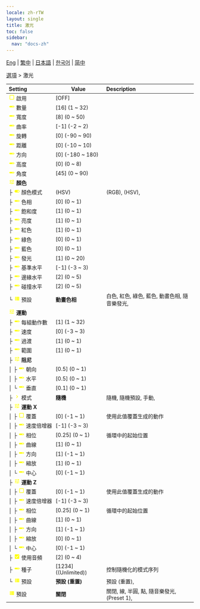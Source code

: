 ```yaml
---
locale: zh-rTW
layout: single
title: 激光
toc: false
sidebar:
  nav: "docs-zh"
---
```

[Eng](/dancexr/menu/2025.4/stage/laser) | [繁中](/tw/dancexr/menu/2025.4/stage/laser) | [日本語](/jp/dancexr/menu/2025.4/stage/laser) | [한국어](/kr/dancexr/menu/2025.4/stage/laser) | [简中](/zh/dancexr/menu/2025.4/stage/laser)

[選項](../menu#選項) > 激光



| Setting | Value | Description |
| :--- | --- | :--- |
|<nobr><img src="/images/icon/ic_check_off.png" alt="check off icon"/> 啟用</nobr>| [OFF] | 
|<nobr><img src="/images/icon/ic_slider.png" alt="slider icon"/> 數量</nobr>| [16] (1 ~ 32) | 
|<nobr><img src="/images/icon/ic_slider.png" alt="slider icon"/> 寬度</nobr>| [8] (0 ~ 50) | 
|<nobr><img src="/images/icon/ic_slider.png" alt="slider icon"/> 曲率</nobr>| [-1] (-2 ~ 2) | 
|<nobr><img src="/images/icon/ic_slider.png" alt="slider icon"/> 旋轉</nobr>| [0] (-90 ~ 90) | 
|<nobr><img src="/images/icon/ic_slider.png" alt="slider icon"/> 距離</nobr>| [0] (-10 ~ 10) | 
|<nobr><img src="/images/icon/ic_slider.png" alt="slider icon"/> 方向</nobr>| [0] (-180 ~ 180) | 
|<nobr><img src="/images/icon/ic_slider.png" alt="slider icon"/> 高度</nobr>| [0] (0 ~ 8) | 
|<nobr><img src="/images/icon/ic_slider.png" alt="slider icon"/> 角度</nobr>| [45] (0 ~ 90) | 
|<nobr><img src="/images/icon/ic_tune.png" alt="tune icon"/> <b>顏色</b></nobr>| | 
|<nobr>├&nbsp;<img src="/images/icon/ic_toggle_on.png" alt="toggle on icon"/> 顏色模式</nobr>| (HSV) | (RGB), (HSV), 
|<nobr>├&nbsp;<img src="/images/icon/ic_slider.png" alt="slider icon"/> 色相</nobr>| [0] (0 ~ 1) | 
|<nobr>├&nbsp;<img src="/images/icon/ic_slider.png" alt="slider icon"/> 飽和度</nobr>| [1] (0 ~ 1) | 
|<nobr>├&nbsp;<img src="/images/icon/ic_slider.png" alt="slider icon"/> 亮度</nobr>| [1] (0 ~ 1) | 
|<nobr>├&nbsp;<img src="/images/icon/ic_slider.png" alt="slider icon"/> 紅色</nobr>| [1] (0 ~ 1) | 
|<nobr>├&nbsp;<img src="/images/icon/ic_slider.png" alt="slider icon"/> 綠色</nobr>| [0] (0 ~ 1) | 
|<nobr>├&nbsp;<img src="/images/icon/ic_slider.png" alt="slider icon"/> 藍色</nobr>| [0] (0 ~ 1) | 
|<nobr>├&nbsp;<img src="/images/icon/ic_slider.png" alt="slider icon"/> 發光</nobr>| [1] (0 ~ 20) | 
|<nobr>├&nbsp;<img src="/images/icon/ic_slider.png" alt="slider icon"/> 基準水平</nobr>| [-1] (-3 ~ 3) | 
|<nobr>├&nbsp;<img src="/images/icon/ic_slider.png" alt="slider icon"/> 邊緣水平</nobr>| [2] (0 ~ 5) | 
|<nobr>├&nbsp;<img src="/images/icon/ic_slider.png" alt="slider icon"/> 碰撞水平</nobr>| [2] (0 ~ 5) | 
|<nobr>└&nbsp;<img src="/images/icon/ic_list.png" alt="list icon"/> 預設</nobr>| **動畫色相** | 白色, 紅色, 綠色, 藍色, 動畫色相, 隨音樂發光,  |
|<nobr><img src="/images/icon/ic_tune.png" alt="tune icon"/> <b>運動</b></nobr>| | 
|<nobr>├&nbsp;<img src="/images/icon/ic_slider.png" alt="slider icon"/> 每組動作數</nobr>| [1] (1 ~ 32) | 
|<nobr>├&nbsp;<img src="/images/icon/ic_slider.png" alt="slider icon"/> 速度</nobr>| [0] (-3 ~ 3) | 
|<nobr>├&nbsp;<img src="/images/icon/ic_slider.png" alt="slider icon"/> 過渡</nobr>| [1] (0 ~ 1) | 
|<nobr>├&nbsp;<img src="/images/icon/ic_slider.png" alt="slider icon"/> 範圍</nobr>| [1] (0 ~ 1) | 
|<nobr>├&nbsp;<img src="/images/icon/ic_tune.png" alt="tune icon"/> <b>阻尼</b></nobr>| | 
|<nobr>│&nbsp;├&nbsp;<img src="/images/icon/ic_slider.png" alt="slider icon"/> 朝向</nobr>| [0.5] (0 ~ 1) | 
|<nobr>│&nbsp;├&nbsp;<img src="/images/icon/ic_slider.png" alt="slider icon"/> 水平</nobr>| [0.5] (0 ~ 1) | 
|<nobr>│&nbsp;└&nbsp;<img src="/images/icon/ic_slider.png" alt="slider icon"/> 垂直</nobr>| [0.1] (0 ~ 1) | 
|<nobr>├&nbsp;<img src="/images/icon/ic_chevron.png" alt="chevron icon"/> 模式</nobr>| **隨機** | 隨機, 隨機預設, 手動,  |
|<nobr>├&nbsp;<img src="/images/icon/ic_tune.png" alt="tune icon"/> <b>運動 X</b></nobr>| | 
|<nobr>│&nbsp;├&nbsp;<img src="/images/icon/ic_check_off.png" alt="check off icon"/> 覆蓋</nobr>| [0] (-1 ~ 1) | 使用此值覆蓋生成的動作
|<nobr>│&nbsp;├&nbsp;<img src="/images/icon/ic_slider.png" alt="slider icon"/> 速度倍增器</nobr>| [-1] (-3 ~ 3) | 
|<nobr>│&nbsp;├&nbsp;<img src="/images/icon/ic_slider.png" alt="slider icon"/> 相位</nobr>| [0.25] (0 ~ 1) | 循環中的起始位置
|<nobr>│&nbsp;├&nbsp;<img src="/images/icon/ic_slider.png" alt="slider icon"/> 曲線</nobr>| [1] (0 ~ 1) | 
|<nobr>│&nbsp;├&nbsp;<img src="/images/icon/ic_slider.png" alt="slider icon"/> 方向</nobr>| [1] (-1 ~ 1) | 
|<nobr>│&nbsp;├&nbsp;<img src="/images/icon/ic_slider.png" alt="slider icon"/> 縮放</nobr>| [1] (0 ~ 1) | 
|<nobr>│&nbsp;└&nbsp;<img src="/images/icon/ic_slider.png" alt="slider icon"/> 中心</nobr>| [0] (-1 ~ 1) | 
|<nobr>├&nbsp;<img src="/images/icon/ic_tune.png" alt="tune icon"/> <b>運動 Z</b></nobr>| | 
|<nobr>│&nbsp;├&nbsp;<img src="/images/icon/ic_check_off.png" alt="check off icon"/> 覆蓋</nobr>| [0] (-1 ~ 1) | 使用此值覆蓋生成的動作
|<nobr>│&nbsp;├&nbsp;<img src="/images/icon/ic_slider.png" alt="slider icon"/> 速度倍增器</nobr>| [-1] (-3 ~ 3) | 
|<nobr>│&nbsp;├&nbsp;<img src="/images/icon/ic_slider.png" alt="slider icon"/> 相位</nobr>| [0.25] (0 ~ 1) | 循環中的起始位置
|<nobr>│&nbsp;├&nbsp;<img src="/images/icon/ic_slider.png" alt="slider icon"/> 曲線</nobr>| [1] (0 ~ 1) | 
|<nobr>│&nbsp;├&nbsp;<img src="/images/icon/ic_slider.png" alt="slider icon"/> 方向</nobr>| [1] (-1 ~ 1) | 
|<nobr>│&nbsp;├&nbsp;<img src="/images/icon/ic_slider.png" alt="slider icon"/> 縮放</nobr>| [0] (0 ~ 1) | 
|<nobr>│&nbsp;└&nbsp;<img src="/images/icon/ic_slider.png" alt="slider icon"/> 中心</nobr>| [0] (-1 ~ 1) | 
|<nobr>├&nbsp;<img src="/images/icon/ic_check_on.png" alt="check on icon"/> 使用音頻</nobr>| [2] (0 ~ 4) | 
|<nobr>├&nbsp;<img src="/images/icon/ic_slider.png" alt="slider icon"/> 種子</nobr>| [1234] ((Unlimited)) | 控制隨機化的模式序列
|<nobr>└&nbsp;<img src="/images/icon/ic_list.png" alt="list icon"/> 預設</nobr>| **預設 (重置)** | 預設 (重置),  |
|<nobr><img src="/images/icon/ic_list.png" alt="list icon"/> 預設</nobr>| **關閉** | 關閉, 線, 半圓, 點, 隨音樂發光, (Preset 1),  |

